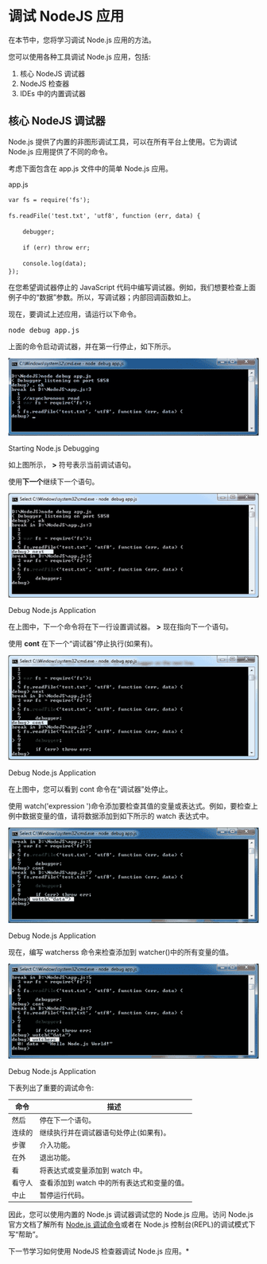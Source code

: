 # 调试 NodeJS 应用



在本节中，您将学习调试 Node.js 应用的方法。

您可以使用各种工具调试 Node.js 应用，包括:

1.  核心 NodeJS 调试器
2.  NodeJS 检查器
3.  IDEs 中的内置调试器

## 核心 NodeJS 调试器

Node.js 提供了内置的非图形调试工具，可以在所有平台上使用。它为调试 Node.js 应用提供了不同的命令。

考虑下面包含在 app.js 文件中的简单 Node.js 应用。

app.js 

```
var fs = require('fs');

fs.readFile('test.txt', 'utf8', function (err, data) {

    debugger;

    if (err) throw err;

    console.log(data);
}); 
```

在您希望调试器停止的 JavaScript 代码中编写调试器。例如，我们想要检查上面例子中的“数据”参数。所以，写调试器；内部回调函数如上。

现在，要调试上述应用，请运行以下命令。

<samp>node debug app.js</samp>

上面的命令启动调试器，并在第一行停止，如下所示。

[![](img/613cc9071b6320b1d7b8d6ebc0257e03.png)](../../Content/images/nodejs/nodejs-debug1.png)

Starting Node.js Debugging



如上图所示， **>** 符号表示当前调试语句。

使用**下一个**继续下一个语句。

[![](img/9dfba925037d74d277819d71956b4828.png)](../../Content/images/nodejs/nodejs-debug2.png)

Debug Node.js Application



在上图中，下一个命令将在下一行设置调试器。 **>** 现在指向下一个语句。

使用 **cont** 在下一个“调试器”停止执行(如果有)。

[![](img/c432cad3a392960fbe1bac3adb151fb1.png)](../../Content/images/nodejs/nodejs-debug3.png)

Debug Node.js Application



在上图中，您可以看到 cont 命令在“调试器”处停止。

使用 watch('expression ')命令添加要检查其值的变量或表达式。例如，要检查上例中数据变量的值，请将数据添加到如下所示的 watch 表达式中。

[![](img/766b9b3edf34f09596a2da5d36f6ed5a.png)](../../Content/images/nodejs/nodejs-debug4.png)

Debug Node.js Application



现在，编写 watcherss 命令来检查添加到 watcher()中的所有变量的值。

[![](img/afb91aefb29a7afa2a5f68caf43e6476.png)](../../Content/images/nodejs/nodejs-debug5.png)

Debug Node.js Application



下表列出了重要的调试命令:

| 命令 | 描述 |
| --- | --- |
| 然后 | 停在下一个语句。 |
| 连续的 | 继续执行并在调试器语句处停止(如果有)。 |
| 步骤 | 介入功能。 |
| 在外 | 退出功能。 |
| 看 | 将表达式或变量添加到 watch 中。 |
| 看守人 | 查看添加到 watch 中的所有表达式和变量的值。 |
| 中止 | 暂停运行代码。 |

因此，您可以使用内置的 Node.js 调试器调试您的 Node.js 应用。访问 Node.js 官方文档了解所有 [Node.js 调试命令](https://nodejs.org/api/debugger.html)或者在 Node.js 控制台(REPL)的调试模式下写“帮助”。

下一节学习如何使用 NodeJS 检查器调试 Node.js 应用。*